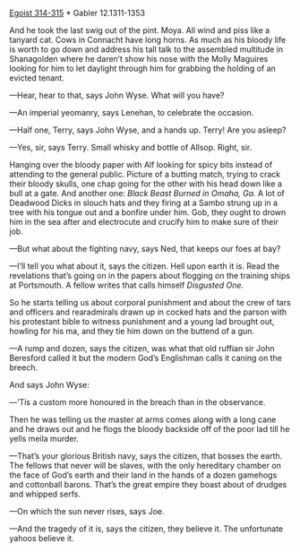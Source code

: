[Egoist 314-315](https://archive.org/stream/ulysses00joyc_1?ref=ol#page/314/mode/2up) * Gabler 12.1311-1353

And he took the last swig out of the pint. Moya. All wind and piss like a tanyard cat. Cows in Connacht have long horns. As much as his bloody life is worth to go down and address his tall talk to the assembled multitude in Shanagolden where he daren’t show his nose with the Molly Maguires looking for him to let daylight through him for grabbing the holding of an evicted tenant.

—Hear, hear to that, says John Wyse. What will you have?

—An imperial yeomanry, says Lenehan, to celebrate the occasion.

—Half one, Terry, says John Wyse, and a hands up. Terry! Are you asleep?

—Yes, sir, says Terry. Small whisky and bottle of Allsop. Right, sir.

Hanging over the bloody paper with Alf looking for spicy bits instead of attending to the general public. Picture of a butting match, trying to crack their bloody skulls, one chap going for the other with his head down like a bull at a gate. And another one: *Black Beast Burned in Omaha, Ga.* A lot of Deadwood Dicks in slouch hats and they firing at a Sambo strung up in a tree with his tongue out and a bonfire under him. Gob, they ought to drown him in the sea after and electrocute and crucify him to make sure of their job.

—But what about the fighting navy, says Ned, that keeps our foes at bay?

—I’ll tell you what about it, says the citizen. Hell upon earth it is. Read the revelations that’s going on in the papers about flogging on the training ships at Portsmouth. A fellow writes that calls himself *Disgusted One.*

So he starts telling us about corporal punishment and about the crew of tars and officers and rearadmirals drawn up in cocked hats and the parson with his protestant bible to witness punishment and a young lad brought out, howling for his ma, and they tie him down on the buttend of a gun.

—A rump and dozen, says the citizen, was what that old ruffian sir John Beresford called it but the modern God’s Englishman calls it caning on the breech.

And says John Wyse:

—’Tis a custom more honoured in the breach than in the observance.

Then he was telling us the master at arms comes along with a long cane and he draws out and he flogs the bloody backside off of the poor lad till he yells meila murder.

—That’s your glorious British navy, says the citizen, that bosses the earth. The fellows that never will be slaves, with the only hereditary chamber on the face of God’s earth and their land in the hands of a dozen gamehogs and cottonball barons. That’s the great empire they boast about of drudges and whipped serfs.

—On which the sun never rises, says Joe.

—And the tragedy of it is, says the citizen, they believe it. The unfortunate yahoos believe it.

